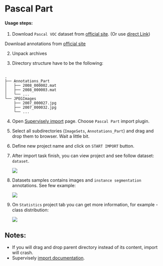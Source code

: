 # Pascal Part 


#### Usage steps:
1) Download `Pascal VOC` dataset from [official site](http://host.robots.ox.ac.uk/pascal/VOC/voc2012/index.html). (Or use [direct Link](http://host.robots.ox.ac.uk/pascal/VOC/voc2012/VOCtrainval_11-May-2012.tar)) 

Download annotations from [official site](http://www.stat.ucla.edu/~xianjie.chen/pascal_part_dataset/pascal_part.html)

2) Unpack archives

3) Directory structure have to be the following:

```

.
├── Annotations_Part
│   ├── 2008_000002.mat
│   ├── 2008_000003.mat
│   └── ...
└── JPEGImages
    ├── 2007_000027.jpg
    ├── 2007_000032.jpg
    └── ...

```

4) Open [Supervisely import](supervise.ly/import) page. Choose `Pascal Part` import plugin.
5) Select all subdirectories (`ImageSets`, `Annotations_Part`) and drag and drop them to browser. Wait a little bit.    
6) Define new project name and click on `START IMPORT` button.
7) After import task finish, you can view project and see follow dataset: `dataset`.

    ![](https://imgur.com/a/2LF9eSU)

8) Datasets samples contains images and `instance segmentation` annotations. See few example:

    ![](https://imgur.com/a/tiRYr8N)
    

9) On `Statistics` project tab you can get more information, for example - class distribution:

    ![](https://imgur.com/a/htS7tDK)
    
## Notes:
* If you will drag and drop parent directory instead of its content, import will crash.
* Supervisely [import documentation](https://docs.supervise.ly/import/).




